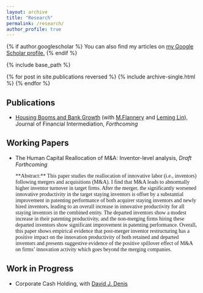 ```yaml
---
layout: archive
title: "Research"
permalink: /research/
author_profile: true
---
```


{% if author.googlescholar %}
  You can also find my articles on <u><a href="{{author.googlescholar}}">my Google Scholar profile</a>.</u>
{% endif %}

{% include base_path %}

{% for post in site.publications reversed %}
  {% include archive-single.html %}
{% endfor %}

## Publications
- [Housing Booms and Bank Growth](https://papers.ssrn.com/sol3/papers.cfm?abstract_id=3749564#:~:text=House%20prices%20and%20the%20banking,house%20prices%20grew%20by%2053%25.) (with [M.Flannery](https://warrington.ufl.edu/directory/person/5205/) and [Leming Lin](https://sites.google.com/site/leminglin)), Journal of Financial Intermediation, _Forthcoming_

## Working Papers
- The Human Capital Reallocation of M&A: Inventor-level analysis, _Draft Forthcoming_

  <span style="font-family:serif;">
  **Abstract:** This paper studies the reallocation of innovative labor (i.e., inventors) following mergers and acquisitions (M&A). I find that M&A leads to abnormally higher inventor turnover in target firms. After the merger, the significantly worsened innovative productivity in the target staying inventors is offset by a substantial improvement in patenting performance of both acquirer staying inventors and newly hired inventors, leading to an overall increase in innovative productivity for all staying inventors in the combined entity. The departed inventors show a modest increase in their patenting productivity, and the non-merging firms hiring these departed inventors show significant improvement in patenting performance. Overall, this paper shows empirical evidence that post-merger inventor restructuring has a positive impact on the innovation productivity of both retained and departed inventors and presents suggestive evidence of the positive spillover effect of M&A on firms’ innovation activity which goes beyond the merging companies. </span>

## Work in Progress
- Corporate Cash Holding, with [David J. Denis](https://business.pitt.edu/professors/david-j-denis/)






